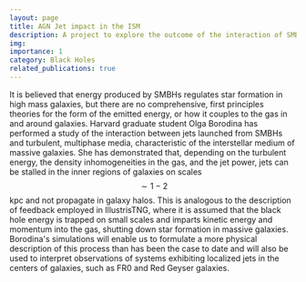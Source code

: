 ```yaml
---
layout: page
title: AGN Jet impact in the ISM
description: A project to explore the outcome of the interaction of SMBH jets and the ISM
img:
importance: 1
category: Black Holes
related_publications: true
---
```


It is believed that energy produced by SMBHs regulates star formation in high mass galaxies, but there are no comprehensive, first principles theories for the form of the emitted energy, or how it couples to the gas in and around galaxies. Harvard graduate student Olga Borodina has performed a study of the interaction between jets launched from SMBHs and turbulent, multiphase media, characteristic of the interstellar medium of massive galaxies. She has demonstrated that, depending on the turbulent energy, the density inhomogeneities in the gas, and the jet power, jets can be stalled in the inner regions of galaxies on scales $$\sim 1 - 2$$ kpc and not propagate in galaxy halos. This is analogous to the description of feedback employed in IllustrisTNG, where it is assumed that the black hole energy is trapped on small scales and imparts kinetic energy and momentum into the gas, shutting down star formation in massive galaxies. Borodina's simulations will enable us to formulate a more physical description of this process than has been the case to date and will also be used to interpret observations of systems exhibiting localized jets in the centers of galaxies, such as FR0 and Red Geyser galaxies.

